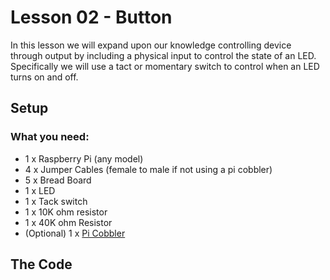# Lesson 02 - Button

In this lesson we will expand upon our knowledge controlling device through 
output by including a physical input to control the state of an LED. 
Specifically we will use a tact or momentary switch to control when an LED turns
on and off.

## Setup

### What you need:

* 1 x Raspberry Pi (any model)
* 4 x Jumper Cables (female to male if not using a pi cobbler)
* 5 x Bread Board
* 1 x LED
* 1 x Tack switch
* 1 x 10K ohm resistor
* 1 x 40K ohm Resistor
* (Optional) 1 x [Pi Cobbler](https://goo.gl/LhVmEg)

## The Code